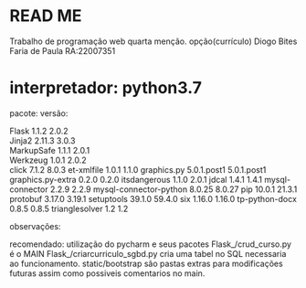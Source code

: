 # READ ME
Trabalho de programação web quarta menção.
opção(currículo)
Diogo Bites Faria de Paula RA:22007351

# interpretador: python3.7

pacote:                versão:

Flask	                  1.1.2	2.0.2\
Jinja2	                2.11.3	3.0.3\
MarkupSafe	            1.1.1	2.0.1\
Werkzeug	              1.0.1	2.0.2\
click	                  7.1.2	8.0.3
et-xmlfile	            1.0.1	1.1.0
graphics.py	            5.0.1.post1	5.0.1.post1
graphics.py-extra	      0.2.0	0.2.0
itsdangerous	          1.1.0	2.0.1
jdcal	                  1.4.1	1.4.1
mysql-connector	        2.2.9	2.2.9
mysql-connector-python	8.0.25	8.0.27
pip	                    10.0.1	21.3.1
protobuf	              3.17.0	3.19.1
setuptools	            39.1.0	59.4.0
six	                    1.16.0	1.16.0
tp-python-docx	        0.8.5	0.8.5
trianglesolver	        1.2	1.2


observações:

recomendado: utilização do pycharm e seus pacotes
Flask_/crud_curso.py é o MAIN
Flask_/criarcurriculo_sgbd.py cria uma tabel no SQL necessaria ao funcionamento.
static/bootstrap são pastas extras para modificações futuras assim como possiveis comentarios no main.


